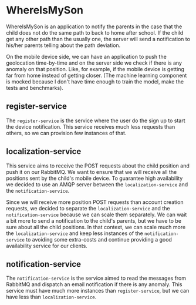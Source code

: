 # WhereIsMySon

WhereIsMySon is an application to notify the parents in the case that the child does not do the same path to back to home after school. If the child get any other path than the usually one, the server will send a notification to his/her parents telling about the path deviation.

On the mobile device side, we can have an application to push the geolocation time-by-time and on the server side we check if there is any anomaly on that position. Like, for example, if the mobile device is getting far from home instead of getting closer. (The machine learning component is mocked because I don't have time enough to train the model, make the tests and benchmarks).

## register-service

The `register-service` is the service where the user do the sign up to start the device notification. This service receives much less requests than others, so we can provision few instances of that.

## localization-service

This service aims to receive the POST requests about the child position and push it on our RabbitMQ. We want to ensure that we will receive all the positions sent by the child's mobile device. To guarantee high availability we decided to use an AMQP server between the `localization-service` and the `notification-service`.

Since we will receive more position POST requests than account creation requests, we decided to separate the `localization-service` and the `notification-service` because we can scale them separately. We can wait a bit more to send a notification to the child's parents, but we have to be sure about all the child positions. In that context, we can scale much more the `localization-service` and keep less instances of the `notification-service` to avoiding some extra-costs and continue providing a good availability service for our clients.

## notification-service

The `notification-service` is the service aimed to read the messages from RabbitMQ and dispatch an email notification if there is any anomaly. This service must have much more instances than `register-service`, but we can have less than `localization-service`.
